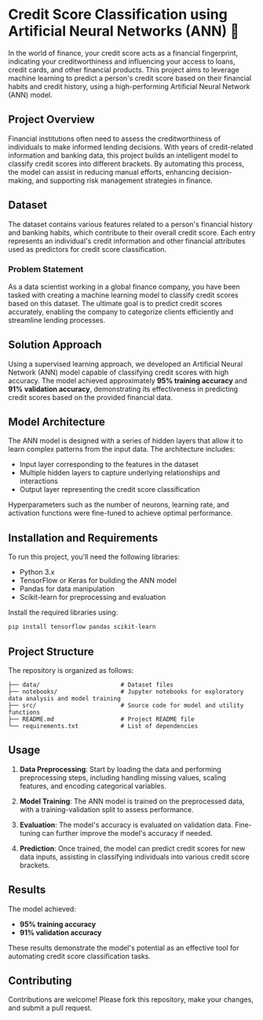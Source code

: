 
# Credit Score Classification using Artificial Neural Networks (ANN) 🏦

In the world of finance, your credit score acts as a financial fingerprint, indicating your creditworthiness and influencing your access to loans, credit cards, and other financial products. This project aims to leverage machine learning to predict a person's credit score based on their financial habits and credit history, using a high-performing Artificial Neural Network (ANN) model.

## Project Overview

Financial institutions often need to assess the creditworthiness of individuals to make informed lending decisions. With years of credit-related information and banking data, this project builds an intelligent model to classify credit scores into different brackets. By automating this process, the model can assist in reducing manual efforts, enhancing decision-making, and supporting risk management strategies in finance.

## Dataset

The dataset contains various features related to a person's financial history and banking habits, which contribute to their overall credit score. Each entry represents an individual's credit information and other financial attributes used as predictors for credit score classification.

### Problem Statement

As a data scientist working in a global finance company, you have been tasked with creating a machine learning model to classify credit scores based on this dataset. The ultimate goal is to predict credit scores accurately, enabling the company to categorize clients efficiently and streamline lending processes.

## Solution Approach

Using a supervised learning approach, we developed an Artificial Neural Network (ANN) model capable of classifying credit scores with high accuracy. The model achieved approximately **95% training accuracy** and **91% validation accuracy**, demonstrating its effectiveness in predicting credit scores based on the provided financial data.

## Model Architecture

The ANN model is designed with a series of hidden layers that allow it to learn complex patterns from the input data. The architecture includes:
- Input layer corresponding to the features in the dataset
- Multiple hidden layers to capture underlying relationships and interactions
- Output layer representing the credit score classification

Hyperparameters such as the number of neurons, learning rate, and activation functions were fine-tuned to achieve optimal performance.

## Installation and Requirements

To run this project, you'll need the following libraries:
- Python 3.x
- TensorFlow or Keras for building the ANN model
- Pandas for data manipulation
- Scikit-learn for preprocessing and evaluation

Install the required libraries using:
```bash
pip install tensorflow pandas scikit-learn
```

## Project Structure

The repository is organized as follows:

```
├── data/                       # Dataset files
├── notebooks/                  # Jupyter notebooks for exploratory data analysis and model training
├── src/                        # Source code for model and utility functions
├── README.md                   # Project README file
└── requirements.txt            # List of dependencies
```

## Usage

1. **Data Preprocessing**: Start by loading the data and performing preprocessing steps, including handling missing values, scaling features, and encoding categorical variables.

2. **Model Training**: The ANN model is trained on the preprocessed data, with a training-validation split to assess performance.

3. **Evaluation**: The model's accuracy is evaluated on validation data. Fine-tuning can further improve the model's accuracy if needed.

4. **Prediction**: Once trained, the model can predict credit scores for new data inputs, assisting in classifying individuals into various credit score brackets.

## Results

The model achieved:
- **95% training accuracy**
- **91% validation accuracy**

These results demonstrate the model's potential as an effective tool for automating credit score classification tasks.

## Contributing

Contributions are welcome! Please fork this repository, make your changes, and submit a pull request.
